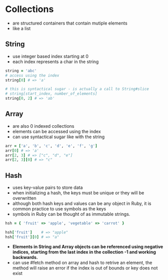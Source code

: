 # Collections

- are structured containers that contain mutiple elements
- like a list

## String

- use integer based index starting at 0
- each index represents a char in the string

```ruby
string = 'abc'
# access using the index
string[0] # => 'a'

# this is syntactical sugar - is actually a call to String#slice
# string[start_index, number_of_elements]
string[0, 2] # => 'ab'
```

## Array

- are also 0 indexed collections
- elements can be accessed using the index
- can use syntactical sugar like with the string

```ruby
arr = ['a', 'b', 'c', 'd', 'e', 'f', 'g']
arr[0] # => 'a'
arr[2, 3] # => ["c", "d", "e"]
arr[2, 3][0] # => "c"
```

## Hash

- uses key-value pairs to store data
- when initializing a hash, the keys must be unique or they will be overwritten
- although both hash keys and values can be any object in Ruby, it is common practice to use symbols as the keys
- symbols in Ruby can be thought of as immutable strings.

```ruby
hsh = { 'fruit' => 'apple', 'vegetable' => 'carrot' }

hsh['fruit']    # => "apple"
hsh['fruit'][0] # => "a"
```

- **Elements in String and Array objects can be referenced using negative indices, starting from the last index in the collection -1 and working backwards.**
- can use #fetch method on array and hash to retrive an element, the method will raise an error if the index is out of bounds or key does not exist
